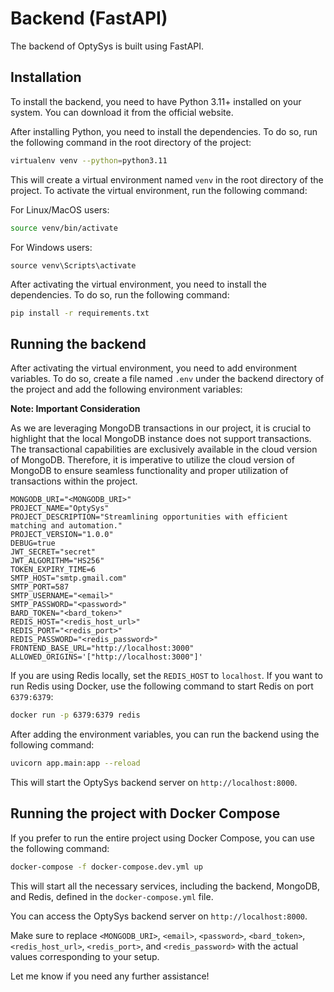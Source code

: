 # Backend (FastAPI)

The backend of OptySys is built using FastAPI.

## Installation

To install the backend, you need to have Python 3.11+ installed on your system. You can download it from the official website.

After installing Python, you need to install the dependencies. To do so, run the following command in the root directory of the project:

```bash
virtualenv venv --python=python3.11
```

This will create a virtual environment named `venv` in the root directory of the project. To activate the virtual environment, run the following command:

For Linux/MacOS users:

```bash
source venv/bin/activate
```

For Windows users:

```shell
source venv\Scripts\activate
```

After activating the virtual environment, you need to install the dependencies. To do so, run the following command:

```bash
pip install -r requirements.txt
```

## Running the backend

After activating the virtual environment, you need to add environment variables. To do so, create a file named `.env` under the backend directory of the project and add the following environment variables:

**Note: Important Consideration**

As we are leveraging MongoDB transactions in our project, it is crucial to highlight that the local MongoDB instance does not support transactions. The transactional capabilities are exclusively available in the cloud version of MongoDB. Therefore, it is imperative to utilize the cloud version of MongoDB to ensure seamless functionality and proper utilization of transactions within the project.

```env
MONGODB_URI="<MONGODB_URI>"
PROJECT_NAME="OptySys"
PROJECT_DESCRIPTION="Streamlining opportunities with efficient matching and automation."
PROJECT_VERSION="1.0.0"
DEBUG=true
JWT_SECRET="secret"
JWT_ALGORITHM="HS256"
TOKEN_EXPIRY_TIME=6
SMTP_HOST="smtp.gmail.com"
SMTP_PORT=587
SMTP_USERNAME="<email>"
SMTP_PASSWORD="<password>"
BARD_TOKEN="<bard_token>"
REDIS_HOST="<redis_host_url>"
REDIS_PORT="<redis_port>"
REDIS_PASSWORD="<redis_password>"
FRONTEND_BASE_URL="http://localhost:3000"
ALLOWED_ORIGINS='["http://localhost:3000"]'
```

If you are using Redis locally, set the `REDIS_HOST` to `localhost`. If you want to run Redis using Docker, use the following command to start Redis on port `6379:6379`:

```bash
docker run -p 6379:6379 redis
```

After adding the environment variables, you can run the backend using the following command:

```bash
uvicorn app.main:app --reload
```

This will start the OptySys backend server on `http://localhost:8000`.

## Running the project with Docker Compose

If you prefer to run the entire project using Docker Compose, you can use the following command:

```bash
docker-compose -f docker-compose.dev.yml up
```

This will start all the necessary services, including the backend, MongoDB, and Redis, defined in the `docker-compose.yml` file.

You can access the OptySys backend server on `http://localhost:8000`.

Make sure to replace `<MONGODB_URI>`, `<email>`, `<password>`, `<bard_token>`, `<redis_host_url>`, `<redis_port>`, and `<redis_password>` with the actual values corresponding to your setup.

Let me know if you need any further assistance!
